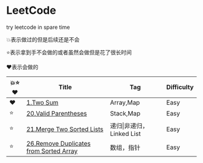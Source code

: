 # LeetCode
try leetcode in spare time

:boom:表示做过的但是后续还是不会

:star:表示拿到手不会做的或者虽然会做但是花了很长时间

:heart:表示会做的

| :boom::star::heart: | Title     |  Tag    |  Difficulty  |
| ------------------- | ---- | ---- | ---- |
| :heart: | [1.Two Sum](file/Two_sum.md) | Array,Map | Easy |
| :star: | [20.Valid Parentheses](file/Valid_Parentheses.md) | Stack,Map | Easy |
| :star: | [21.Merge Two Sorted Lists](file/21.md) | 递归\|非递归，Linked List | Easy |
| :star: | [26.Remove Duplicates from Sorted Array](file/26.md) | 数组，指针 | Easy |

